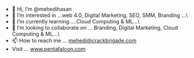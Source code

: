 - 👋 Hi, I’m @mehedihasan
- 👀 I’m interested in ...web 4.0, Digital Marketing, SEO, SMM, Branding ...\
- 🌱 I’m currently learning.....Cloud Computing & ML...\
- 💞️ I’m looking to collaborate on ... Branding, Digital Marketing, Cloud Computing & ML...\
- 📫 How to reach me ... mehedi@crackbrigade.com
- Visit ... www.pentafalcon.com

<!---
sagor171/sagor171 is a ✨ special ✨ repository because its `README.md` (this file) appears on your GitHub profile.
You can click the Preview link to take a look at your changes.
--->
